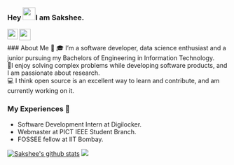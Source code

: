 ### Hey <img src="https://github.com/TheDudeThatCode/TheDudeThatCode/blob/master/Assets/Hi.gif" width="29px">I am Sakshee.

<a href="https://www.linkedin.com/in/saksheephade/">
  <img align="left" width="24px" src="https://cdn.jsdelivr.net/npm/simple-icons@v3/icons/linkedin.svg"  />
</a>
<a href="mailto:saksheephade@gmail.com">
  <img align="left" width="26px" src="https://cdn.jsdelivr.net/npm/simple-icons@v3/icons/gmail.svg" />
</a>

<br />
<br />
### About Me 🚀
🎓 I’m a software developer, data science enthusiast and a junior pursuing my Bachelors of Engineering in Information Technology. </br>
👨‍I enjoy solving complex problems while developing software products, and I am passionate about research. </br>
💻 I think open source is an excellent way to learn and contribute, and am currently working on it.

### My Experiences 🙌
- Software Development Intern at Digilocker.
- Webmaster at PICT IEEE Student Branch.
- FOSSEE fellow at IIT Bombay.

[![Sakshee's github stats](https://github-readme-stats.vercel.app/api?username=SaksheePhade&count_private=true&show_icons=true&theme=merko)](https://github.com/anuraghazra/github-readme-stats)
![](https://komarev.com/ghpvc/?username=SaksheePhade&color=green)

<!--
**SaksheePhade/SaksheePhade** is a ✨ _special_ ✨ repository because its `README.md` (this file) appears on your GitHub profile.

Here are some ideas to get you started:

- 🔭 I’m currently working on ...
- 🌱 I’m currently learning ...
- 👯 I’m looking to collaborate on ...
- 🤔 I’m looking for help with ...
- 💬 Ask me about ...
- 📫 How to reach me: ...
- 😄 Pronouns: ...
- ⚡ Fun fact: ...
-->
